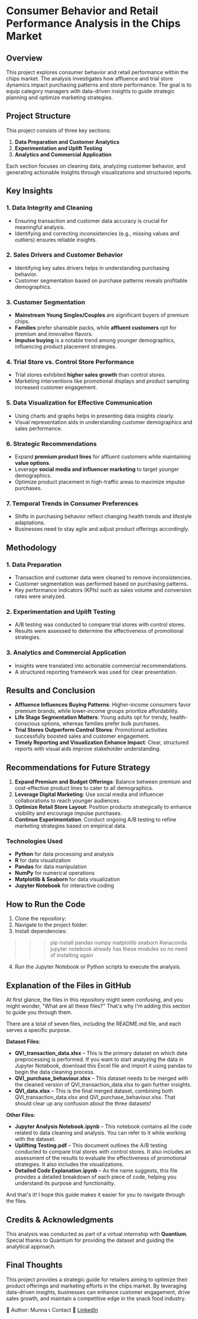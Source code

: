 # Consumer Behavior and Retail Performance Analysis in the Chips Market 

## Overview
This project explores consumer behavior and retail performance within the chips market. The analysis investigates how affluence and trial store dynamics impact purchasing patterns and store performance. The goal is to equip category managers with data-driven insights to guide strategic planning and optimize marketing strategies.

## Project Structure
This project consists of three key sections:
1. **Data Preparation and Customer Analytics**
2. **Experimentation and Uplift Testing**
3. **Analytics and Commercial Application**

Each section focuses on cleaning data, analyzing customer behavior, and generating actionable insights through visualizations and structured reports.

## Key Insights

### 1. Data Integrity and Cleaning
- Ensuring transaction and customer data accuracy is crucial for meaningful analysis.
- Identifying and correcting inconsistencies (e.g., missing values and outliers) ensures reliable insights.

### 2. Sales Drivers and Customer Behavior
- Identifying key sales drivers helps in understanding purchasing behavior.
- Customer segmentation based on purchase patterns reveals profitable demographics.

### 3. Customer Segmentation
- **Mainstream Young Singles/Couples** are significant buyers of premium chips.
- **Families** prefer shareable packs, while **affluent customers** opt for premium and innovative flavors.
- **Impulse buying** is a notable trend among younger demographics, influencing product placement strategies.

### 4. Trial Store vs. Control Store Performance
- Trial stores exhibited **higher sales growth** than control stores.
- Marketing interventions like promotional displays and product sampling increased customer engagement.

### 5. Data Visualization for Effective Communication
- Using charts and graphs helps in presenting data insights clearly.
- Visual representation aids in understanding customer demographics and sales performance.

### 6. Strategic Recommendations
- Expand **premium product lines** for affluent customers while maintaining **value options**.
- Leverage **social media and influencer marketing** to target younger demographics.
- Optimize product placement in high-traffic areas to maximize impulse purchases.

### 7. Temporal Trends in Consumer Preferences
- Shifts in purchasing behavior reflect changing health trends and lifestyle adaptations.
- Businesses need to stay agile and adjust product offerings accordingly.

## Methodology

### 1. Data Preparation
- Transaction and customer data were cleaned to remove inconsistencies.
- Customer segmentation was performed based on purchasing patterns.
- Key performance indicators (KPIs) such as sales volume and conversion rates were analyzed.

### 2. Experimentation and Uplift Testing
- A/B testing was conducted to compare trial stores with control stores.
- Results were assessed to determine the effectiveness of promotional strategies.

### 3. Analytics and Commercial Application
- Insights were translated into actionable commercial recommendations.
- A structured reporting framework was used for clear presentation.

## Results and Conclusion
- **Affluence Influences Buying Patterns**: Higher-income consumers favor premium brands, while lower-income groups prioritize affordability.
- **Life Stage Segmentation Matters**: Young adults opt for trendy, health-conscious options, whereas families prefer bulk purchases.
- **Trial Stores Outperform Control Stores**: Promotional activities successfully boosted sales and customer engagement.
- **Timely Reporting and Visualization Enhance Impact**: Clear, structured reports with visual aids improve stakeholder understanding.

## Recommendations for Future Strategy
1. **Expand Premium and Budget Offerings**: Balance between premium and cost-effective product lines to cater to all demographics.
2. **Leverage Digital Marketing**: Use social media and influencer collaborations to reach younger audiences.
3. **Optimize Retail Store Layout**: Position products strategically to enhance visibility and encourage impulse purchases.
4. **Continue Experimentation**: Conduct ongoing A/B testing to refine marketing strategies based on empirical data.

### **Technologies Used**

- **Python** for data processing and analysis
- **R** for data visualization
- **Pandas** for data manipulation
- **NumPy** for numerical operations
- **Matplotlib & Seaborn** for data visualization
- **Jupyter Notebook** for interactive coding

## **How to Run the Code**

1. Clone the repository:
2. Navigate to the project folder:
3. Install dependencies:
>>> pip install pandas numpy matplotlib seaborn #anaconda jupyter notebook already has these modules so no need of installing again
4. Run the Jupyter Notebook or Python scripts to execute the analysis.

## Explanation of the Files in GitHub

At first glance, the files in this repository might seem confusing, and you might wonder, "What are all these files?" That's why I'm adding this section to guide you through them.

There are a total of seven files, including the README.md file, and each serves a specific purpose.

**Dataset Files**:
- **QVI_transaction_data.xlsx** – This is the primary dataset on which data preprocessing is performed. If you want to start analyzing the data in Jupyter Notebook, download this Excel file and import it using pandas to begin the data cleaning process.
- **QVI_purchase_behaviour.xlsx** – This dataset needs to be merged with the cleaned version of QVI_transaction_data.xlsx to gain further insights.
- **QVI_data.xlsx** – This is the final merged dataset, combining both QVI_transaction_data.xlsx and QVI_purchase_behaviour.xlsx.
That should clear up any confusion about the three datasets!

**Other Files:**
- **Jupyter Analysis Notebook.ipynb** – This notebook contains all the code related to data cleaning and analysis. You can refer to it while working with the dataset.
- **Uplifting Testing.pdf** – This document outlines the A/B testing conducted to compare trial stores with control stores. It also includes an assessment of the results to evaluate the effectiveness of promotional strategies. It also includes the visualizations.
- **Detailed Code Explanation.ipynb** – As the name suggests, this file provides a detailed breakdown of each piece of code, helping you understand its purpose and functionality.

And that's it! I hope this guide makes it easier for you to navigate through the files.

## **Credits & Acknowledgments**

This analysis was conducted as part of a virtual internship with **Quantium**. Special thanks to Quantium for providing the dataset and guiding the analytical approach.


## Final Thoughts
This project provides a strategic guide for retailers aiming to optimize their product offerings and marketing efforts in the chips market. By leveraging data-driven insights, businesses can enhance customer engagement, drive sales growth, and maintain a competitive edge in the snack food industry.

📌 Author: Munna
📞 Contact
🔗 [LinkedIn](http://linkedin.com/in/munna-a4ab07253)